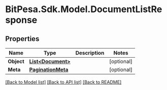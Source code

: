 # BitPesa.Sdk.Model.DocumentListResponse
## Properties

Name | Type | Description | Notes
------------ | ------------- | ------------- | -------------
**Object** | [**List&lt;Document&gt;**](Document.md) |  | [optional] 
**Meta** | [**PaginationMeta**](PaginationMeta.md) |  | [optional] 

[[Back to Model list]](../README.md#documentation-for-models) [[Back to API list]](../README.md#documentation-for-api-endpoints) [[Back to README]](../README.md)

